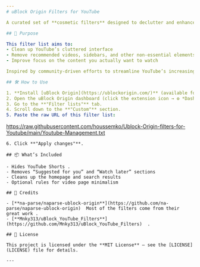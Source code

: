 ```yaml
---
# uBlock Origin Filters for YouTube

A curated set of **cosmetic filters** designed to declutter and enhance your YouTube browsing experience by removing distractions and unwanted UI elements.

## 🎯 Purpose

This filter list aims to:
- Clean up YouTube’s cluttered interface  
- Remove recommended videos, sidebars, and other non-essential elements  
- Improve focus on the content you actually want to watch  

Inspired by community-driven efforts to streamline YouTube’s increasingly busy layout .

## 🛠️ How to Use

1. **Install [uBlock Origin](https://ublockorigin.com/)** (available for Chrome, Firefox, Edge, and more).
2. Open the uBlock Origin dashboard (click the extension icon → ⚙️ *Dashboard*).
3. Go to the **"Filter lists"** tab.
4. Scroll down to the **"Custom"** section.
5. Paste the raw URL of this filter list:
   ```
   https://raw.githubusercontent.com/houssemko/Ublock-Origin-filters-for-Youtube/main/Youtube-Management.txt
   ```
6. Click **"Apply changes"**.

## 📦 What’s Included

- Hides YouTube Shorts . 
- Removes “Suggested for you” and “Watch later” sections  
- Cleans up the homepage and search results  
- Optional rules for video page minimalism  

## 🙏 Credits

- [**na-parse/naparse-ublock-origin**](https://github.com/na-parse/naparse-ublock-origin)  Most of the filters come from their great work .  
- [**Mnky313/uBlock_YouTube_Filters**](https://github.com/Mnky313/uBlock_YouTube_Filters)  .

## 📄 License

This project is licensed under the **MIT License** – see the [LICENSE](LICENSE) file for details.

---
```

